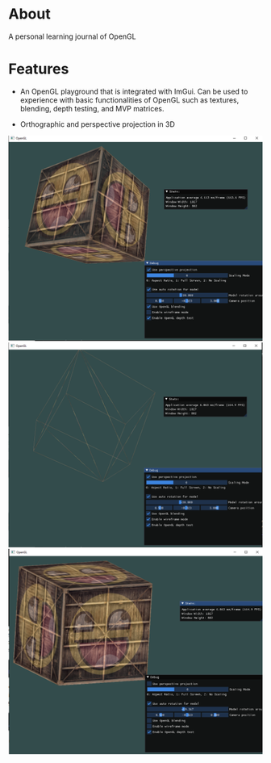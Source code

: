 # About
A personal learning journal of OpenGL


# Features
 - An OpenGL playground that is integrated with ImGui. Can be used to experience with basic
    functionalities of OpenGL such as textures, blending, depth testing, and MVP matrices.

 - Orthographic and perspective projection in 3D

 ![Render output1](Render%20output1.png)
 ![Render output2](Render%20output2.png)
 ![Render output3](Render%20output3.png)